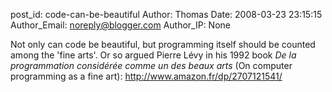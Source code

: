 post_id: code-can-be-beautiful
Author: Thomas
Date: 2008-03-23 23:15:15
Author_Email: noreply@blogger.com
Author_IP: None

Not only can code be beautiful, but programming itself should be counted among
the 'fine arts'. Or so argued Pierre Lévy in his 1992 book _De la
programmation considérée comme un des beaux arts_ (On computer programming as
a fine art): http://www.amazon.fr/dp/2707121541/
